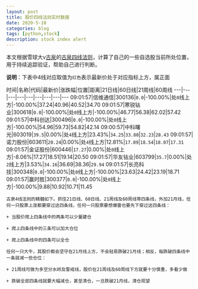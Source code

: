 ```yaml
---
layout: post
title: 股价四线法则实时数据
date: 2020-5-10
categories: blog
tags: [python,stock]
description: stock index alert
---
```



本文根据雪球大v[古泉](https://xueqiu.com/u/7148646888)的[古泉四线法则](https://xueqiu.com/7148646888/130498192)，计算了自己的一些自选股当前所处位置，用于持续追踪验证，帮助自己进行判断。

**说明**：下表中4线对应取值为`红色`表示最新价处于对应指标上方，属正面

时间|名称|代码|最新价|涨跌幅|位置|距离|21日线|60日线|21周线|60周线
---|---|---|---|---|---|---|---|---
09:01:57|信维通信|300136|`0.0`|-100.00%|处`0`线上方|-100.00%|37.24|40.96|40.52|34.70
09:01:57|寒锐钴业|300618|`0.0`|-100.00%|处`0`线上方|-100.00%|46.77|56.38|62.02|57.42
09:01:57|中科创达|300496|`0.0`|-100.00%|处`0`线上方|-100.00%|54.96|59.73|54.82|42.14
09:00:57|中科曙光|603019|`39.5`|0.00%|处`4`线上方|23.43%|`34.25`|`33.80`|`32.23`|`28.43`
09:01:57|诺力股份|603611|`20.24`|0.00%|处`4`线上方|12.81%|`17.89`|`18.54`|`18.07`|`17.31`
09:01:57|金证股份|600446|`17.27`|0.00%|处`0`线上方|-8.06%|17.27|18.51|19.14|20.50
09:01:57|华友钴业|603799|`35.7`|0.00%|处`2`线上方|3.53%|`34.16`|36.69|38.36|`29.94`
09:01:57|长亮科技|300348|`0.0`|-100.00%|处`0`线上方|-100.00%|23.63|24.42|23.19|18.71
09:01:57|赢时胜|300377|`0.0`|-100.00%|处`0`线上方|-100.00%|9.88|10.92|10.71|11.45

```
古泉4线法则的精髓如下。抓住21日线、60日线、21周线及60周线等四条线，外加21月线，任何一只股票上涨都要穿过这四条线，任何一只股票要想爆雷也要先下穿过这四条线：

+ 当股价爬上四条线中的两条可以少量建仓

+ 爬上四条线中的三条可以加大仓位

+ 爬上四条线中的四条可以全仓

任何一只大牛，其股价都会坚守在21月线上方，不会轻易跌破21月线；相反，每跌破四条线中一条就减一些仓位：

+ 21周线可做为多空分水岭及警戒线，股价在21周线及60周线下方就要十分慎重，多看少做

+ 跌破全部四条线就要大幅减仓，甚至清仓，一旦跌破21月线，清仓观望
```